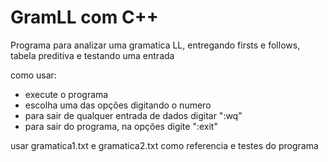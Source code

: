 # GramLL com C++
Programa para analizar uma gramatica LL, entregando firsts e follows, tabela preditiva e testando uma entrada

como usar:
- execute o programa
- escolha uma das opções digitando o numero
- para sair de qualquer entrada de dados digitar ":wq"
- para sair do programa, na opções digite ":exit"

usar gramatica1.txt e gramatica2.txt como referencia e testes do programa
